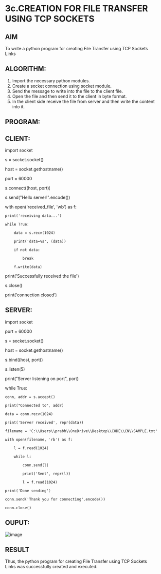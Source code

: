 # 3c.CREATION FOR FILE TRANSFER USING TCP SOCKETS
## AIM
To write a python program for creating File Transfer using TCP Sockets Links
## ALGORITHM:
1. Import the necessary python modules.
2. Create a socket connection using socket module.
3. Send the message to write into the file to the client file.
4. Open the file and then send it to the client in byte format.
5. In the client side receive the file from server and then write the content into it.
## PROGRAM:

## CLIENT:

import socket

s = socket.socket()

host = socket.gethostname()

port = 60000

s.connect((host, port))

s.send("Hello server!".encode())

with open('received_file', 'wb') as f:

    print('receiving data...')
    
    while True:
    
        data = s.recv(1024)
        
        print('data=%s', (data))
        
        if not data:
        
            break
        
        f.write(data)

print('Successfully received the file')

s.close()

print('connection closed')

## SERVER:

import socket

port = 60000

s = socket.socket()

host = socket.gethostname()

s.bind((host, port))

s.listen(5)

print("Server listening on port", port)

while True:

    conn, addr = s.accept()
    
    print("Connected to", addr)
    
    data = conn.recv(1024)
    
    print('Server received', repr(data))
    
    filename = 'C:\\Users\\prabh\\OneDrive\\Desktop\\CODE\\CN\\SAMPLE.txt'
    
    with open(filename, 'rb') as f:
    
        l = f.read(1024)
        
        while l:
        
            conn.send(l)
            
            print('Sent', repr(l))
            
            l = f.read(1024)
    
    print('Done sending')
    
    conn.send('Thank you for connecting'.encode())
    
    conn.close()

## OUPUT:

![image](https://github.com/Kirubanithi-123/3c.FILE_TRANSFER_USING_TCP_SOCKETS/assets/151388581/33c3ee52-f171-4f21-9952-72ed107e3781)


## RESULT
Thus, the python program for creating File Transfer using TCP Sockets Links was 
successfully created and executed.
